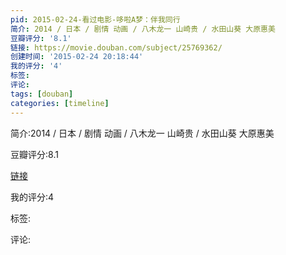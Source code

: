 ```yaml
---
pid: 2015-02-24-看过电影-哆啦A梦：伴我同行
简介: 2014 / 日本 / 剧情 动画 / 八木龙一 山崎贵 / 水田山葵 大原惠美
豆瓣评分: '8.1'
链接: https://movie.douban.com/subject/25769362/
创建时间: '2015-02-24 20:18:44'
我的评分: '4'
标签:
评论:
tags: [douban]
categories: [timeline]
---
```

简介:2014 / 日本 / 剧情 动画 / 八木龙一 山崎贵 / 水田山葵 大原惠美

豆瓣评分:8.1

[链接](https://movie.douban.com/subject/25769362/)

我的评分:4

标签:

评论:

